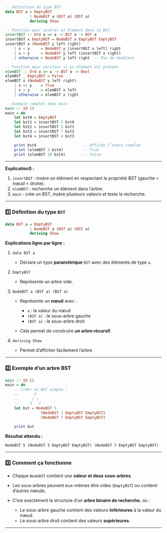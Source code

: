 

```haskell
-- Définition du type BST
data BST a = EmptyBST 
           | NodeBST a (BST a) (BST a)
           deriving Show

-- Fonction pour insérer un élément dans le BST
insertBST :: Ord a => a -> BST a -> BST a
insertBST x EmptyBST = NodeBST x EmptyBST EmptyBST
insertBST x (NodeBST y left right)
    | x < y     = NodeBST y (insertBST x left) right
    | x > y     = NodeBST y left (insertBST x right)
    | otherwise = NodeBST y left right  -- Pas de doublons

-- Fonction pour vérifier si un élément est présent
elemBST :: Ord a => a -> BST a -> Bool
elemBST _ EmptyBST = False
elemBST x (NodeBST y left right)
    | x == y    = True
    | x < y     = elemBST x left
    | otherwise = elemBST x right

-- Exemple complet dans main
main :: IO ()
main = do
    let bst0 = EmptyBST
    let bst1 = insertBST 5 bst0
    let bst2 = insertBST 3 bst1
    let bst3 = insertBST 7 bst2
    let bst4 = insertBST 4 bst3

    print bst4                     -- Affiche l’arbre complet
    print (elemBST 4 bst4)         -- True
    print (elemBST 10 bst4)        -- False
```

---

**ExplicationS :**

1. `insertBST` : insère un élément en respectant la propriété BST (gauche < nœud < droite).
2. `elemBST` : recherche un élément dans l’arbre.
3. `main` : crée un BST, insère plusieurs valeurs et teste la recherche.

---


### 1️⃣ Définition du type `BST`

```haskell
data BST a = EmptyBST 
           | NodeBST a (BST a) (BST a)
           deriving Show
```

**Explications ligne par ligne :**

1. `data BST a`

   * Déclare un type **paramétrique** `BST` avec des éléments de type `a`.

2. `EmptyBST`

   * Représente un arbre vide.

3. `NodeBST a (BST a) (BST a)`

   * Représente un **nœud** avec :

     * `a` : la valeur du nœud
     * `(BST a)` : le sous-arbre gauche
     * `(BST a)` : le sous-arbre droit
   * Cela permet de construire **un arbre récursif**.

4. `deriving Show`

   * Permet d’afficher facilement l’arbre.

---

### 2️⃣ Exemple d’un arbre BST

```haskell
main :: IO ()
main = do
    -- Créer un BST simple : 
    --       5
    --      / \
    --     3   7
    let bst = NodeBST 5 
                (NodeBST 3 EmptyBST EmptyBST) 
                (NodeBST 7 EmptyBST EmptyBST)
    
    print bst
```

**Résultat attendu :**

```
NodeBST 5 (NodeBST 3 EmptyBST EmptyBST) (NodeBST 7 EmptyBST EmptyBST)
```

---

### 3️⃣ Comment ça fonctionne

* Chaque `NodeBST` contient une **valeur et deux sous-arbres**.
* Les sous-arbres peuvent eux-mêmes être vides (`EmptyBST`) ou contenir d’autres nœuds.
* C’est exactement la structure d’un **arbre binaire de recherche**, où :

  * Le sous-arbre gauche contient des valeurs **inférieures** à la valeur du nœud.
  * Le sous-arbre droit contient des valeurs **supérieures**.

---
